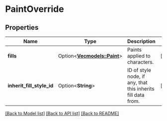 # PaintOverride

## Properties

Name | Type | Description | Notes
------------ | ------------- | ------------- | -------------
**fills** | Option<[**Vec<models::Paint>**](Paint.md)> | Paints applied to characters. | [optional]
**inherit_fill_style_id** | Option<**String**> | ID of style node, if any, that this inherits fill data from. | [optional]

[[Back to Model list]](../README.md#documentation-for-models) [[Back to API list]](../README.md#documentation-for-api-endpoints) [[Back to README]](../README.md)


